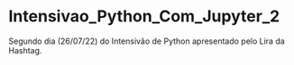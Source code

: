 # Intensivao_Python_Com_Jupyter_2
Segundo dia (26/07/22) do Intensivão de Python apresentado pelo Lira da Hashtag.
